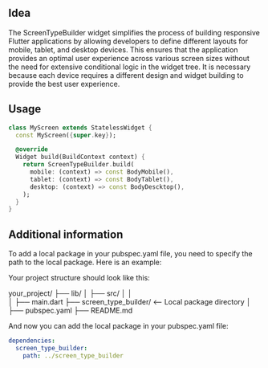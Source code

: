 ## Idea

The ScreenTypeBuilder widget simplifies the process of building responsive Flutter applications by 
allowing developers to define different layouts for mobile, tablet, and desktop devices. This 
ensures that the application provides an optimal user experience across various screen sizes without 
the need for extensive conditional logic in the widget tree. It is necessary because each device 
requires a different design and widget building to provide the best user experience.

## Usage


```dart
class MyScreen extends StatelessWidget {
  const MyScreen({super.key});

  @override
  Widget build(BuildContext context) {
    return ScreenTypeBuilder.build(
      mobile: (context) => const BodyMobile(),
      tablet: (context) => const BodyTablet(),
      desktop: (context) => const BodyDescktop(),
    );
  }
}
```

## Additional information

To add a local package in your pubspec.yaml file, you need to specify the path to the local 
package. Here is an example:

Your project structure should look like this:

your_project/
├── lib/
│   ├── src/
│   │    
│   ├── main.dart
├── screen_type_builder/  <-- Local package directory
│   
├── pubspec.yaml
├── README.md

And now you can add the local package in your pubspec.yaml file:

```yaml
dependencies:
  screen_type_builder:
    path: ../screen_type_builder
```